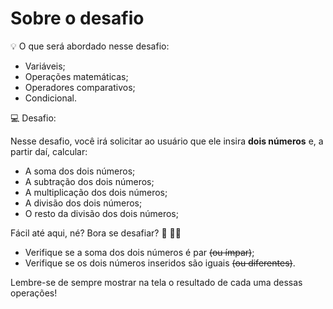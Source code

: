 # Sobre o desafio

💡 O que será abordado nesse desafio:

- Variáveis;
- Operações matemáticas;
- Operadores comparativos;
- Condicional.

💻 Desafio:

Nesse desafio, você irá solicitar ao usuário que ele insira **dois números** e, a partir daí, calcular:

- A soma dos dois números;
- A subtração dos dois números;
- A multiplicação dos dois números;
- A divisão dos dois números;
- O resto da divisão dos dois números;

Fácil até aqui, né? Bora se desafiar? 👀 🧑‍🚀

- Verifique se a soma dos dois números é par ~~(ou ímpar)~~;
- Verifique se os dois números inseridos são iguais ~~(ou diferentes)~~.

Lembre-se de sempre mostrar na tela o resultado de cada uma dessas operações!